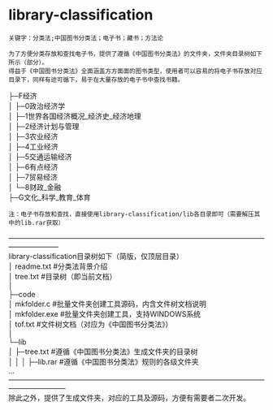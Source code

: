 # library-classification
	关键字：分类法;中国图书分类法；电子书；藏书；方法论
    
	为了方便分类存放和查找电子书，提供了遵循《中国图书分类法》的文件夹，文件夹目录树如下所示（部分）。
	得益于《中国图书分类法》全面涵盖方方面面的图书类型，使用者可以容易的将电子书存放对应目录下，同样有迹可循下，易于在大量存放的电子书中查找书籍。
├─F经济  
│  ├─0政治经济学  
│  ├─1世界各国经济概况_经济史_经济地理  
│  ├─2经济计划与管理  
│  ├─3农业经济  
│  ├─4工业经济  
│  ├─5交通运输经济  
│  ├─6有点经济  
│  ├─7贸易经济  
│  └─8财政_金融  
├─G文化_科学_教育_体育  

	注：电子书存放和查找，直接使用library-classification/lib各目录即可（需要解压其中的lib.rar获取）

———————————————————————————————————————————  
library-classification目录树如下（简版，仅顶层目录）  
│  readme.txt			#分类法背景介绍  
│  tree.txt				#目录树（即当前文档）  
│      
├─code  
│      mkfolder.c		#批量文件夹创建工具源码，内含文件树文档说明  
│      mkfolder.exe		#批量文件夹创建工具，支持WINDOWS系统  
│      tof.txt			#文件树文档（对应为《中国图书分类法》）  
│          
└─lib  
│  ├─tree.txt			#遵循《中国图书分类法》生成文件夹的目录树  
│  │ 
│  ├─lib.rar			#遵循《中国图书分类法》规则的各级文件夹			  
...
————————————————————————————————————————————  
	除此之外，提供了生成文件夹，对应的工具及源码，方便有需要者二次开发。  
